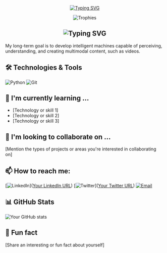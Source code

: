 <div align="center">
  <a href="https://git.io/typing-svg">
    <img src="https://readme-typing-svg.herokuapp.com?font=Fira+Code&size=32&duration=2800&pause=2000&color=A9FEF7&center=true&vCenter=true&width=600&lines=Hello%2C+I'm+Yaxin+Luo;Looking+to+Contribute!" alt="Typing SVG" />
  </a>
</div>

<p align="center">
  <img src="https://github-profile-trophy.vercel.app/?username=Yaxin9Luo&theme=juicyfresh&no-frame=true&row=1&column=7" alt="Trophies"/>
</p>
<h2 align="center">
  <img src="https://readme-typing-svg.herokuapp.com?font=Fira+Code&size=24&duration=2800&pause=2000&color=A9FEF7&center=true&vCenter=true&width=500&lines=Currently+working+on+Foundation+Models" alt="Typing SVG" />
</h2>

My long-term goal is to develop intelligent machines capable of perceiving, understanding, and creating multimodal content, such as videos.

## 🛠️ Technologies & Tools

![Python](https://img.shields.io/badge/-Python-3776AB?style=flat-square&logo=Python&logoColor=white)
![Git](https://img.shields.io/badge/-Git-F05032?style=flat-square&logo=git&logoColor=white)

## 🌱 I'm currently learning ...

- [Technology or skill 1]
- [Technology or skill 2]
- [Technology or skill 3]

## 👯 I'm looking to collaborate on ...

[Mention the types of projects or areas you're interested in collaborating on]

## 📫 How to reach me:

[![LinkedIn](https://img.shields.io/badge/-LinkedIn-0077B5?style=flat-square&logo=LinkedIn&logoColor=white)]([Your LinkedIn URL](https://www.linkedin.com/in/yaxin-luo-a76037219/))
[![Twitter](https://img.shields.io/badge/-Twitter-1DA1F2?style=flat-square&logo=Twitter&logoColor=white)]([Your Twitter URL](https://twitter.com/YaxinLuo999999))
[![Email](https://img.shields.io/badge/-Email-D14836?style=flat-square&logo=Gmail&logoColor=white)](mailto:yaxinluo999@163.com)

## 📊 GitHub Stats

![Your GitHub stats](https://github-readme-stats.vercel.app/api?username=Yaxin9Luo&show_icons=true&theme=radical)

## 🎯 Fun fact

[Share an interesting or fun fact about yourself]

<!--
You can uncomment and modify these ideas as needed:
- 💬 Ask me about ...
- 😄 Pronouns: ...
- ⚡ Fun fact: ...
-->